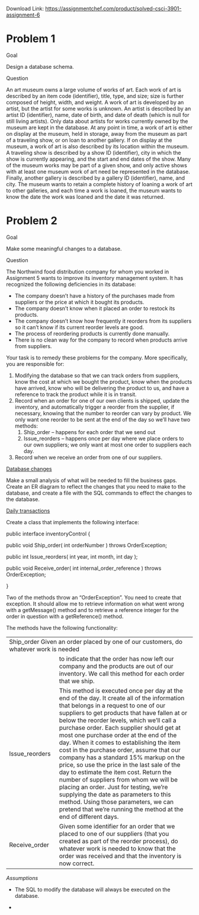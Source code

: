 Download Link: https://assignmentchef.com/product/solved-csci-3901-assignment-6
<br>
<h1>Problem 1</h1>




Goal

Design a database schema.

Question

An art museum owns a large volume of works of art.  Each work of art is described by an item code (identifier), title, type, and size; size is further composed of height, width, and weight.  A work of art is developed by an artist, but the artist for some works is unknown.  An artist is described by an artist ID (identifier), name, date of birth, and date of death (which is null for still living artists).  Only data about artists for works currently owned by the museum are kept in the database.  At any point in time, a work of art is either on display at the museum, held in storage, away from the museum as part of a traveling show, or on loan to another gallery.  If on display at the museum, a work of art is also described by its location within the museum.  A traveling show is described by a show ID (identifier), city in which the show is currently appearing, and the start and end dates of the show.  Many of the museum works may be part of a given show, and only active shows with at least one museum work of art need be represented in the database.  Finally, another gallery is described by a gallery ID (identifier), name, and city.  The museum wants to retain a complete history of loaning a work of art to other galleries, and each time a work is loaned, the museum wants to know the date the work was loaned and the date it was returned.




<h1>Problem 2</h1>

Goal

Make some meaningful changes to a database.

Question

The Northwind food distribution company for whom you worked in Assignment 5 wants to improve its inventory management system.  It has recognized the following deficiencies in its database:

<ul>

 <li>The company doesn’t have a history of the purchases made from suppliers or the price at which it bought its products.</li>

 <li>The company doesn’t know when it placed an order to restock its products.</li>

 <li>The company doesn’t know how frequently it reorders from its suppliers so it can’t know if its current reorder levels are good.</li>

 <li>The process of reordering products is currently done manually.</li>

 <li>There is no clean way for the company to record when products arrive from suppliers.</li>

</ul>




Your task is to remedy these problems for the company.  More specifically, you are responsible for:

<ol>

 <li>Modifying the database so that we can track orders from suppliers, know the cost at which we bought the product, know when the products have arrived, know who will be delivering the product to us, and have a reference to track the product while it is in transit.</li>

 <li>Record when an order for one of our own clients is shipped, update the inventory, and automatically trigger a reorder from the supplier, if necessary, knowing that the number to reorder can vary by product. We only want one reorder to be sent at the end of the day so we’ll have two methods:

  <ol>

   <li>Ship_order – happens for each order that we send out</li>

   <li>Issue_reorders – happens once per day where we place orders to our own suppliers; we only want at most one order to suppliers each day.</li>

  </ol></li>

 <li>Record when we receive an order from one of our suppliers.</li>

</ol>




<u>Database changes</u>

Make a small analysis of what will be needed to fill the business gaps.  Create an ER diagram to reflect the changes that you need to make to the database, and create a file with the SQL commands to effect the changes to the database.




<u>Daily transactions</u>

Create a class that implements the following interface:




public interface inventoryControl {

public void Ship_order( int orderNumber ) throws OrderException;

public int Issue_reorders( int year, int month, int day );

public void Receive_order( int internal_order_reference ) throws OrderException;

}




Two of the methods throw an “OrderException”.  You need to create that exception.  It should allow me to retrieve information on what went wrong with a  getMessage() method and to retrieve a reference integer for the order in question with a getReference() method.




The methods have the following functionality:

<table width="624">

 <tbody>

  <tr>

   <td colspan="2" width="624">Ship_order              Given an order placed by one of our customers, do whatever work is needed</td>

  </tr>

  <tr>

   <td width="123"> </td>

   <td width="501">to indicate that the order has now left our company and the products are out of our inventory.  We call this method for each order that we ship. </td>

  </tr>

  <tr>

   <td width="123">Issue_reorders </td>

   <td width="501">This method is executed once per day at the end of the day.  It create all of the information that belongs in a request to one of our suppliers to get products that have fallen at or below the reorder levels, which we’ll call a purchase order.  Each supplier should get at most one purchase order at the end of the day. When it comes to establishing the item cost in the purchase order, assume that our company has a standard 15% markup on the price, so use the price in the last sale of the day to estimate the item cost. Return the number of suppliers from whom we will be placing an order. Just for testing, we’re supplying the date as parameters to this method.  Using those parameters, we can pretend that we’re running the method at the end of different days.</td>

  </tr>

  <tr>

   <td width="123">Receive_order</td>

   <td width="501">Given some identifier for an order that we placed to one of our suppliers (that you created as part of the reorder process), do whatever work is needed to know that the order was received and that the inventory is now correct.</td>

  </tr>

 </tbody>

</table>




<em> Assumptions </em>

<ul>

 <li>The SQL to modify the database will always be executed on the database.</li>

</ul>




<ul>

 <li></li>

</ul>